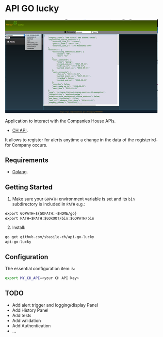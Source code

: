API GO lucky
====

![alt text](https://github.com/sbasile-ch/api-go-lucky/blob/master/doc/images/img1.png "First working state")

Application to interact with the Companies House APIs.
- [CH API](https://developer.companieshouse.gov.uk/api/docs/index.html).

It allows to register for alerts anytime a change in the data of the registerird-for Company occurs.

Requirements
------------

- [Golang](https://golang.org/doc/install).

Getting Started
---------------

1. Make sure your `GOPATH` environment variable is set and its `bin` subdirectory
is included in `PATH` e.g.:
```shell
export GOPATH=${GOPATH:-$HOME/go}
export PATH=$PATH:$GOROOT/bin:$GOPATH/bin
```

2. Install:
```shell
go get github.com/sbasile-ch/api-go-lucky
api-go-lucky
```

## Configuration

The essential configuration item is:

```bash
export MY_CH_API=<your CH API key>
```

## TODO
- Add alert trigger and logging/display Panel
- Add History Panel
- Add tests
- Add validation
- Add Authentication
- ...

